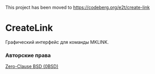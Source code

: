 This project has been moved to https://codeberg.org/e2t/create-link
 
 # CreateLink
Графический интерфейс для команды MKLINK.

### Авторские права

[Zero-Clause BSD (0BSD)](https://opensource.org/licenses/0BSD)
